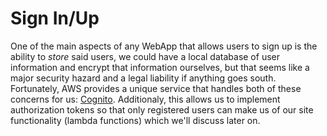 # Sign In/Up
One of the main aspects of any WebApp that allows users to sign up is the ability to *store* said users, we could have a local database of user information and encrypt that information ourselves, but that seems like a major security hazard and a legal liability if anything goes south. Fortunately, AWS provides a unique service that handles both of these concerns for us: [Cognito](https://aws.amazon.com/cognito/ "Cognito"). Additionaly, this allows us to implement authorization tokens so that only registered users can make us of our site functionality (lambda functions) which we'll discuss later on. 

